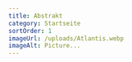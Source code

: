 ```yaml
---
title: Abstrakt
category: Startseite
sortOrder: 1
imageUrl: /uploads/Atlantis.webp
imageAlt: Picture...
---
```

